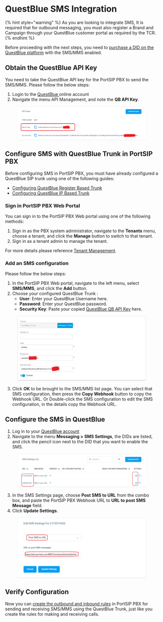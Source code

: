 # QuestBlue SMS Integration

{% hint style="warning" %}
As you are looking to integrate SMS, It is required that for outbound messaging, you must also register a Brand and Campaign through your QuestBlue customer portal as required by the TCR.
{% endhint %}

Before proceeding with the next steps, you need to [purchase a DID on the QuestBlue platform](purchase-a-did-on-questblue-platform.md) with the SMS/MMS enabled.

## Obtain the QuestBlue API Key

You need to take the QuestBlue API key for the PortSIP PBX to send the SMS/MMS. Please follow the below steps:

1. Login to the [QuestBlue ](https://customer.questblue.com/)online account
2. Navigate the menu API Management, and note the **QB API Key**.

<figure><img src="../../../.gitbook/assets/questblue-fig15.png" alt=""><figcaption></figcaption></figure>

## Configure SMS with QuestBlue Trunk in PortSIP PBX

Before configuring SMS in PortSIP PBX, you must have already configured a QuestBlue SIP trunk using one of the following guides:

* [Configuring QuestBlue Register Based Trunk](configuring-questblue-register-authentication-trunk.md)
* [Configuring QuestBlue IP Based Trunk](configuring-questblue-register-authentication-trunk.md)

### Sign in PortSIP PBX Web Portal

You can sign in to the PortSIP PBX Web portal using one of the following methods:

1. Sign in as the PBX system administrator, navigate to the **Tenants** menu, choose a tenant, and click the **Manage** button to switch to that tenant.
2. Sign in as a tenant admin to manage the tenant.

For more details please reference [Tenant Management](../../portsip-pbx-administration-guide/3-tenant-management/).

### Add an SMS configuration

Please follow the below steps:

1. In the PortSIP PBX Web portal, navigate to the left menu, select **SMS/MMS**, and click the **Add** button.&#x20;
2. Choose your configured QuestBlue Trunk :
   * **User**: Enter your QuestBlue Username here.
   * **Password**: Enter your QuestBlue password.
   * **Security Key**: Paste your copied [QuestBlue QB API Key](questblue-sms-integration.md#obtain-the-questblue-api-key) here.

<figure><img src="../../../.gitbook/assets/questblue-fig16.png" alt=""><figcaption></figcaption></figure>

3. Click **OK** to be brought to the SMS/MMS list page. You can select that SMS configuration, then press the **Copy Webhook** button to copy the Webhook URL. Or Double-click the SMS configuration to edit the SMS configuration, in the details copy the Webhook URL.

## Configure the SMS in QuestBlue

1. Log in to your [QuestBlue account](https://customer.questblue.com/)
2. Navigate to the menu **Messaging > SMS Settings**, the DIDs are listed, and click the pencil icon next to the DID that you want to enable the SMS.

<figure><img src="../../../.gitbook/assets/questblue-fig17.png" alt=""><figcaption></figcaption></figure>

3. In the SMS Settings page, choose **Post SMS to URL** from the combo box, and paste the PortSIP PBX Webhook URL to **URL to post SMS Message** field.
4. Click **Update Settings**.

<figure><img src="../../../.gitbook/assets/questblue-fig18.png" alt=""><figcaption></figcaption></figure>

## Verify Configuration

Now you can [create the outbound and inbound rules](configuring-outbound-and-inbound-calls.md) in PortSIP PBX for sending and receiving SMS/MMS using the QuestBlue Trunk, just like you create the rules for making and receiving calls.

